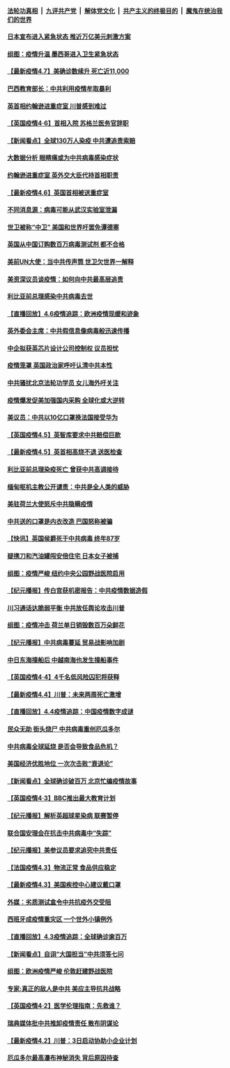 ####  [法轮功真相](../../../../basic/blob/master/README.md?t=04072001) &nbsp;|&nbsp; [九评共产党](../../../../9ping.md/blob/master/README.md?t=04072001) &nbsp;|&nbsp; [解体党文化](../../../../jtdwh.md/blob/master/README.md?t=04072001)  &nbsp;|&nbsp; [共产主义的终极目的](../../../../gczydzjmd.md/blob/master/README.md?t=04072001) &nbsp;|&nbsp; [魔鬼在统治我们的世界](../../../../mgztzwmdsj.md/blob/master/README.md?t=04072001) 

#### [日本宣布进入紧急状态 推近万亿美元刺激方案](../pages/nsc418/n12010565.md?t=04072001) 

#### [组图：疫情升温 墨西哥进入卫生紧急状态](../pages/nsc418/n12007777.md?t=04072001) 

#### [【最新疫情4.7】美确诊数续升 死亡近11,000](../pages/nsc418/n12009114.md?t=04072001) 

#### [巴西教育部长：中共利用疫情牟取暴利](../pages/nsc418/n12009627.md?t=04072001) 

#### [英首相约翰逊进重症室 川普感到难过](../pages/nsc418/n12008868.md?t=04072001) 

#### [【英国疫情4·6】首相入院 苏格兰医务官辞职](../pages/nsc418/n12008522.md?t=04072001) 

#### [【新闻看点】全球130万人染疫 中共遭追责索赔](../pages/nsc418/n12008505.md?t=04072001) 

#### [大数据分析 眼睛痛或为中共病毒感染症状](../pages/nsc418/n12009044.md?t=04072001) 

#### [约翰逊进重症室 英外交大臣代持首相职责](../pages/nsc418/n12008859.md?t=04072001) 

#### [【最新疫情4.6】英国首相被送重症室](../pages/nsc418/n12005501.md?t=04072001) 

#### [不同消息源：病毒可能从武汉实验室泄漏](../pages/nsc418/n12008223.md?t=04072001) 

#### [世卫被称“中卫” 美国和世界吁罢免谭德塞](../pages/nsc418/n12007973.md?t=04072001) 

#### [英国从中国订购数百万病毒测试剂 都不合格](../pages/nsc418/n12008221.md?t=04072001) 

#### [美前UN大使：当中共传声筒 世卫欠世界一解释](../pages/nsc418/n12007888.md?t=04072001) 

#### [美资深议员谈疫情：如何向中共最高层追责](../pages/nsc418/n12007641.md?t=04072001) 

#### [利比亚前总理感染中共病毒去世](../pages/nsc418/n12007596.md?t=04072001) 

#### [【直播回放】4.6疫情追踪：欧洲疫情现缓和迹象](../pages/nsc418/n12007298.md?t=04072001) 

#### [英外委会主席：中共假信息像病毒般迅速传播](../pages/nsc418/n12007090.md?t=04072001) 

#### [中企拟获英芯片设计公司控制权 议员担忧](../pages/nsc418/n12005586.md?t=04072001) 

#### [疫情笼罩 英国政治家呼吁认清中共本性](../pages/nsc418/n12006067.md?t=04072001) 

#### [中共骚扰北京法轮功学员 女儿海外吁关注](../pages/nsc418/n12005990.md?t=04072001) 

#### [疫情爆发促美加强国内采购 全球化或大逆转](../pages/nsc418/n11962171.md?t=04072001) 

#### [美议员：中共以10亿口罩换法国接受华为](../pages/nsc418/n12005890.md?t=04072001) 

#### [【英国疫情4.5】英智库要求中共赔偿巨款](../pages/nsc418/n12005686.md?t=04072001) 

#### [【最新疫情4.5】英首相高烧不退 送医检查](../pages/nsc418/n12003209.md?t=04072001) 

#### [利比亚前总理染疫死亡 曾获中共高调接待](../pages/nsc418/n12005549.md?t=04072001) 

#### [缅甸枢机主教公开谴责：中共是全人类的威胁](../pages/nsc418/n12005552.md?t=04072001) 

#### [美驻荷兰大使怒斥中共隐瞒疫情](../pages/nsc418/n12005095.md?t=04072001) 

#### [中共送的口罩是内衣改造 巴国怒称被骗](../pages/nsc418/n12005160.md?t=04072001) 

#### [【快讯】英国侯爵死于中共病毒 终年87岁](../pages/nsc418/n12004992.md?t=04072001) 

#### [疑携刀和汽油罐闯安倍住宅 日本女子被捕](../pages/nsc418/n12004784.md?t=04072001) 

#### [组图：疫情严峻 纽约中央公园野战医院启用](../pages/nsc418/n12003907.md?t=04072001) 

#### [【纪元播报】传白宫获机密报告：中共疫情数据造假](../pages/nsc418/n12004125.md?t=04072001) 

#### [川习通话达脆弱平衡 中共放任舆论攻击川普](../pages/nsc418/n12001197.md?t=04072001) 

#### [组图：疫情冲击 荷兰单日销毁数百万朵鲜花](../pages/nsc418/n12002529.md?t=04072001) 

#### [【纪元播报】中共病毒蔓延 贸易战影响加剧](../pages/nsc418/n12003990.md?t=04072001) 

#### [中日东海撞船后 中越南海也发生撞船事件](../pages/nsc418/n12003531.md?t=04072001) 

#### [【英国疫情4·4】4千名低风险囚犯将获释](../pages/nsc418/n12003551.md?t=04072001) 

#### [【最新疫情4.4】川普：未来两周死亡激增](../pages/nsc418/n12001726.md?t=04072001) 

#### [【直播回放】4.4疫情追踪：中国疫情数字成谜](../pages/nsc418/n12003070.md?t=04072001) 

#### [民众无助 街头烧尸 中共病毒重创厄瓜多尔](../pages/nsc418/n12001279.md?t=04072001) 

#### [中共病毒全球延烧 是否会导致食品危机？](../pages/nsc418/n12001179.md?t=04072001) 

#### [美国经济优胜地位 一次次击败“衰退论”](../pages/nsc418/n12001781.md?t=04072001) 

#### [【新闻看点】全球确诊破百万 北京忙编疫情故事](../pages/nsc418/n12001502.md?t=04072001) 

#### [【英国疫情4·3】BBC推出最大教育计划](../pages/nsc418/n12001758.md?t=04072001) 

#### [【纪元播报】解析英超球星染病 联赛暂停](../pages/nsc418/n12001537.md?t=04072001) 

#### [联合国安理会在抗击中共病毒中“失踪”](../pages/nsc418/n12001660.md?t=04072001) 

#### [【纪元播报】美参议员要求追究中共责任](../pages/nsc418/n12001471.md?t=04072001) 

#### [【法国疫情4.3】物流正常 食品供应稳定](../pages/nsc418/n12000872.md?t=04072001) 

#### [【最新疫情4.3】美国疾控中心建议戴口罩](../pages/nsc418/n11999020.md?t=04072001) 

#### [外媒：劣质测试盒令中共抗疫外交受阻](../pages/nsc418/n11998869.md?t=04072001) 

#### [西班牙成疫情重灾区 一个世外小镇例外](../pages/nsc418/n12000730.md?t=04072001) 

#### [【直播回放】4.3疫情追踪：全球确诊逾百万](../pages/nsc418/n12000743.md?t=04072001) 

#### [【新闻看点】自诩“大国担当”中共须答七问](../pages/nsc418/n11998786.md?t=04072001) 

#### [组图：欧洲疫情严峻 伦敦赶建野战医院](../pages/nsc418/n11997507.md?t=04072001) 

#### [专家:真正的敌人是中共 美应主导抗共战略](../pages/nsc418/n11998983.md?t=04072001) 

#### [【英国疫情4·2】医学伦理指南：先救谁？](../pages/nsc418/n11998923.md?t=04072001) 

#### [瑞典媒体批中共推卸疫情责任 散布阴谋论](../pages/nsc418/n11998964.md?t=04072001) 

#### [【最新疫情4.2】川普：3日启动协助小企业计划](../pages/nsc418/n11996390.md?t=04072001) 

#### [厄瓜多尔最高瀑布神秘消失 背后原因待查](../pages/nsc418/n11998302.md?t=04072001) 

